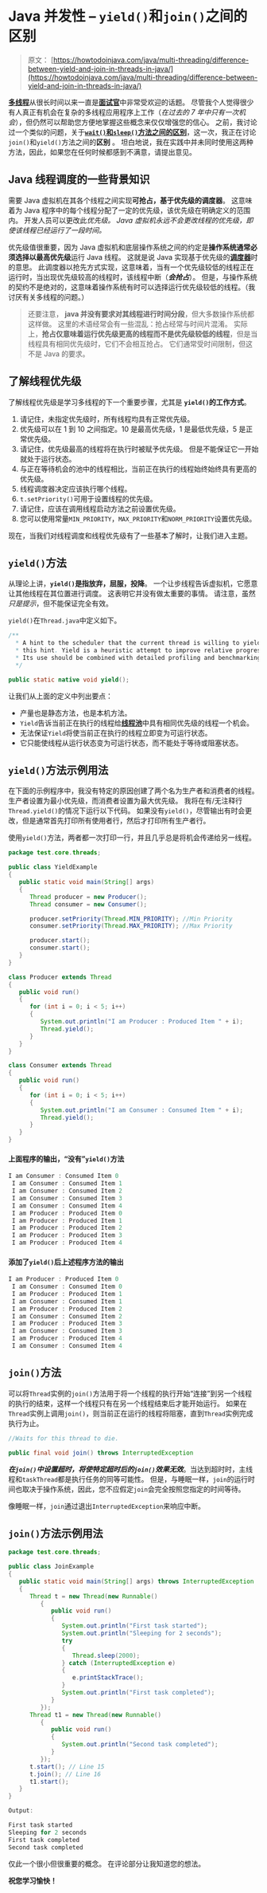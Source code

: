# Java 并发性 – `yield()`和`join()`之间的区别

> 原文： [https://howtodoinjava.com/java/multi-threading/difference-between-yield-and-join-in-threads-in-java/](https://howtodoinjava.com/java/multi-threading/difference-between-yield-and-join-in-threads-in-java/)

[**多线程**](//howtodoinjava.com/category/java/multi-threading/ "multi-threading")从很长时间以来一直是[**面试官**](//howtodoinjava.com/java-interview-questions/ "java interviews")中非常受欢迎的话题。 尽管我个人觉得很少有人真正有机会在复杂的多线程应用程序上工作（*在过去的 7 年中只有一次机会*），但仍然可以帮助您方便地掌握这些概念来仅仅增强您的信心。 之前，我讨论过一个类似的问题，关于[**`wait()`和`sleep()`方法之间的区别**](//howtodoinjava.com/java/multi-threading/difference-between-sleep-and-wait/ "wait and sleep")，这一次，我正在讨论`join()`和`yield()`方法之间的**区别** 。 坦白地说，我在实践中并未同时使用这两种方法，因此，如果您在任何时候都感到不满意，请提出意见。

## Java 线程调度的一些背景知识

需要 Java 虚拟机在其各个线程之间实现**可抢占，基于优先级的调度器**。 这意味着为 Java 程序中的每个线程分配了一定的优先级，该优先级在明确定义的范围内。 开发人员可以更改此*优先级。 Java 虚拟机永远不会更改线程的优先级，即使该线程已经运行了一段时间。*

优先级值很重要，因为 Java 虚拟机和底层操作系统之间的约定是**操作系统通常必须选择以最高优先级**运行 Java 线程。 这就是说 Java 实现基于优先级的[**调度器**](https://en.wikipedia.org/wiki/Fixed-priority_pre-emptive_scheduling "preemptive scheduling")时的意思。 此调度器以抢先方式实现，这意味着，当有一个优先级较低的线程正在运行时，当出现优先级较高的线程时，该线程中断（***会抢占***）。 但是，与操作系统的契约不是绝对的，这意味着操作系统有时可以选择运行优先级较低的线程。（我讨厌有关多线程的问题。）

> 还要注意， **java 并没有要求对其线程进行时间分段**，但大多数操作系统都这样做。 这里的术语经常会有一些混乱：抢占经常与时间片混淆。 实际上，**抢占仅意味着运行优先级更高的线程而不是优先级较低的线程**，但是当线程具有相同优先级时，它们不会相互抢占。 它们通常受时间限制，但这不是 Java 的要求。

## 了解线程优先级

了解线程优先级是学习多线程的下一个重要步骤，尤其是 **`yield()`的工作方式**。

1.  请记住，未指定优先级时，所有线程均具有正常优先级。
2.  优先级可以在 1 到 10 之间指定。10 是最高优先级，1 是最低优先级，5 是正常优先级。
3.  请记住，优先级最高的线程将在执行时被赋予优先级。 但是不能保证它一开始就处于运行状态。
4.  与正在等待机会的池中的线程相比，当前正在执行的线程始终始终具有更高的优先级。
5.  线程调度器决定应该执行哪个线程。
6.  `t.setPriority()`可用于设置线程的优先级。
7.  请记住，应该在调用线程启动方法之前设置优先级。
8.  您可以使用常量`MIN_PRIORITY`，`MAX_PRIORITY`和`NORM_PRIORITY`设置优先级。

现在，当我们对线程调度和线程优先级有了一些基本了解时，让我们进入主题。

## `yield()`方法

从理论上讲，**`yield()`是指放弃，屈服，投降**。 一个让步线程告诉虚拟机，它愿意让其他线程在其位置进行调度。 这表明它并没有做太重要的事情。 请注意，虽然*只是提示*，但不能保证完全有效。

`yield()`在`Thread.java`中定义如下。

```java
/**
  *	A hint to the scheduler that the current thread is willing to yield its current use of a processor. The scheduler is free to ignore
  * this hint. Yield is a heuristic attempt to improve relative progression between threads that would otherwise over-utilize a CPU. 
  * Its use should be combined with detailed profiling and benchmarking to ensure that it actually has the desired effect. 
  */

public static native void yield();

```

让我们从上面的定义中列出要点：

*   产量也是静态方法，也是本机方法。
*   `Yield`告诉当前正在执行的线程给[**线程池**](//howtodoinjava.com/java-5/java-executor-framework-tutorial-and-best-practices/ "thread pool")中具有相同优先级的线程一个机会。
*   无法保证`Yield`将使当前正在执行的线程立即变为可运行状态。
*   它只能使线程从运行状态变为可运行状态，而不能处于等待或阻塞状态。

## `yield()`方法示例用法

在下面的示例程序中，我没有特定的原因创建了两个名为生产者和消费者的线程。 生产者设置为最小优先级，而消费者设置为最大优先级。 我将在有/无注释行`Thread.yield()`的情况下运行以下代码。 如果没有`yield()`，尽管输出有时会更改，但是通常首先打印所有使用者行，然后才打印所有生产者行。

使用`yield()`方法，两者都一次打印一行，并且几乎总是将机会传递给另一线程。

```java
package test.core.threads;

public class YieldExample
{
   public static void main(String[] args)
   {
      Thread producer = new Producer();
      Thread consumer = new Consumer();

      producer.setPriority(Thread.MIN_PRIORITY); //Min Priority
      consumer.setPriority(Thread.MAX_PRIORITY); //Max Priority

      producer.start();
      consumer.start();
   }
}

class Producer extends Thread
{
   public void run()
   {
      for (int i = 0; i < 5; i++)
      {
         System.out.println("I am Producer : Produced Item " + i);
         Thread.yield();
      }
   }
}

class Consumer extends Thread
{
   public void run()
   {
      for (int i = 0; i < 5; i++)
      {
         System.out.println("I am Consumer : Consumed Item " + i);
         Thread.yield();
      }
   }
}

```

#### 上面程序的输出，“没有”`yield()`方法

```java
I am Consumer : Consumed Item 0
 I am Consumer : Consumed Item 1
 I am Consumer : Consumed Item 2
 I am Consumer : Consumed Item 3
 I am Consumer : Consumed Item 4
 I am Producer : Produced Item 0
 I am Producer : Produced Item 1
 I am Producer : Produced Item 2
 I am Producer : Produced Item 3
 I am Producer : Produced Item 4
```

#### 添加了`yield()`后上述程序方法的输出

```java
I am Producer : Produced Item 0
 I am Consumer : Consumed Item 0
 I am Producer : Produced Item 1
 I am Consumer : Consumed Item 1
 I am Producer : Produced Item 2
 I am Consumer : Consumed Item 2
 I am Producer : Produced Item 3
 I am Consumer : Consumed Item 3
 I am Producer : Produced Item 4
 I am Consumer : Consumed Item 4
```

## `join()`方法

可以将`Thread`实例的`join()`方法用于将一个线程的执行开始“连接”到另一个线程的执行的结束，这样一个线程只有在另一个线程结束后才能开始运行。 如果在`Thread`实例上调用`join()`，则当前正在运行的线程将阻塞，直到`Thread`实例完成执行为止。

```java
//Waits for this thread to die. 

public final void join() throws InterruptedException

```

***在`join()`中设置超时，将使特定超时后的`join()`效果无效***。当达到超时时，主线程和`taskThread`都是执行任务的同等可能性。 但是，与睡眠一样，`join`的运行时间也取决于操作系统，因此，您不应假定`join`会完全按照您指定的时间等待。

像睡眠一样，`join`通过退出`InterruptedException`来响应中断。

## `join()`方法示例用法

```java
package test.core.threads;

public class JoinExample
{
   public static void main(String[] args) throws InterruptedException
   {
      Thread t = new Thread(new Runnable()
         {
            public void run()
            {
               System.out.println("First task started");
               System.out.println("Sleeping for 2 seconds");
               try
               {
                  Thread.sleep(2000);
               } catch (InterruptedException e)
               {
                  e.printStackTrace();
               }
               System.out.println("First task completed");
            }
         });
      Thread t1 = new Thread(new Runnable()
         {
            public void run()
            {
               System.out.println("Second task completed");
            }
         });
      t.start(); // Line 15
      t.join(); // Line 16
      t1.start();
   }
}

Output:

First task started
Sleeping for 2 seconds
First task completed
Second task completed

```

仅此一个很小但很重要的概念。 在评论部分让我知道您的想法。

**祝您学习愉快！**